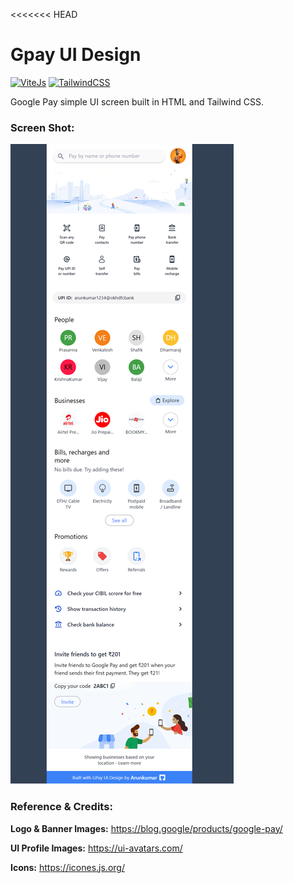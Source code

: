 <<<<<<< HEAD
# Gpay UI Design
[![ViteJs](https://img.shields.io/badge/-Vite_js-FFD42C?style=for-the-badge&logo=vite&logoColor=161616)](https://vitejs.dev/)
[![TailwindCSS](https://img.shields.io/badge/-Tailwind_css-38BDF8?style=for-the-badge&logo=tailwindcss&logoColor=fafafa)](https://tailwindcss.com/)

Google Pay simple UI screen built in HTML and Tailwind CSS.

### Screen Shot:

![Alt text](<Gpay UI Screen.png>)

### Reference & Credits:

__Logo & Banner Images:__  https://blog.google/products/google-pay/

__UI Profile Images:__ https://ui-avatars.com/

__Icons:__ https://icones.js.org/
